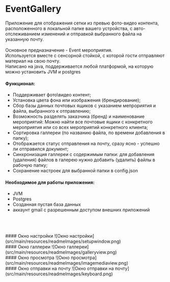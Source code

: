 # EventGallery

Приложение для отображения сетки из превью фото-видео контента, расположенного в локальной папке вашего устройства, с авто-отслеживанием изменений и отправкой выбранного файла на указанную почту.
<br>
<br>Основное предназначение - Event мероприятия.<br>Используется вместе с сенсорной стойкой, с которой гости отправляют материал на свою почту.
<br>Написано на java, поддерживается любой платформой, на которую можно установить JVM и postgres
#### Функционал:
+ Поддерживает фото\видео контент;
+ Установка цвета фона или изображения (брендирование);
+ Сбор базы данных почтовых ящиков с указанием мепрориятия и файла, выбранного к отправлению;
+ Возможность разделять заказчика (бренд) и наименование мероприятий: Можно найти все почтовые ящики с конкретного мероприятия или со всех мероприятий конкретного клиента;
+ Сортировка галлереи (по названию файла, по времени добавления в папку);
+ Отображается статус отправления на почту, сразу ясно - успешно ли отправился документ;
+ Синхронизация галлереи с содержимым папки: для добавления (удаления) файлов в галерею нужно добавить (удалить) файлы в рабочую папку;
+ Сохранение настроек для выбранной папки в config.json

#### Необходимое для работы приложения:
+ JVM
+ Postgres
+ Созданная пустая база данных
+ аккаунт gmail с разрешенным доступом внешних приложений
<br>
<br>
<br>
#### Окно настройки
![Окно настройки](src/main/resources/readmeImages/setupwindow.png)
<br>
#### Окно галлереи
![Окно галлереи](src/main/resources/readmeImages/galleryview.png)
<br>
#### Окно просмотра
![Окно просмотра](src/main/resources/readmeImages/imagemediaview.png)
<br>
#### Окно отправки на почту
![Окно отправки на почту](src/main/resources/readmeImages/keyboard.png)
